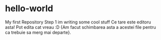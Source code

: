 # hello-world
My first Repository
Step 1 im writing some cool stuff
Ce tare este editoru asta!
Pot edita cat vreau :D
{Am facut schimbarea asta a acestei file pentru ca trebuie sa merg mai departe}.


